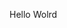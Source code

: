 Hello Wolrd


























































































































































































































































































































































































































































































































































































































































































